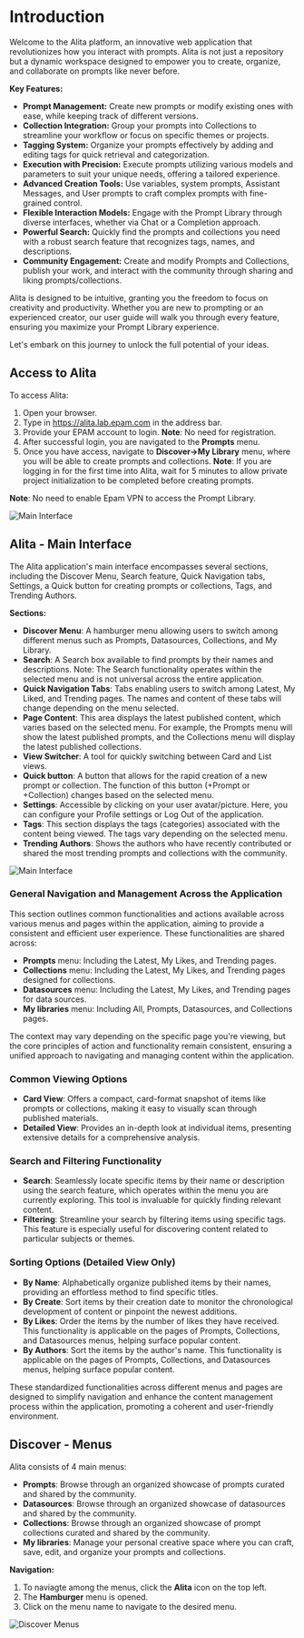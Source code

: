 # Introduction

Welcome to the Alita platform, an innovative web application that revolutionizes how you interact with prompts. Alita is not just a repository but a dynamic workspace designed to empower you to create, organize, and collaborate on prompts like never before.

**Key Features:**

* **Prompt Management:** Create new prompts or modify existing ones with ease, while keeping track of different versions.
* **Collection Integration:** Group your prompts into Collections to streamline your workflow or focus on specific themes or projects.
* **Tagging System:** Organize your prompts effectively by adding and editing tags for quick retrieval and categorization.
* **Execution with Precision:** Execute prompts utilizing various models and parameters to suit your unique needs, offering a tailored experience.
* **Advanced Creation Tools:** Use variables, system prompts, Assistant Messages, and User prompts to craft complex prompts with fine-grained control.
* **Flexible Interaction Models:** Engage with the Prompt Library through diverse interfaces, whether via Chat or a Completion approach.
* **Powerful Search:** Quickly find the prompts and collections you need with a robust search feature that recognizes tags, names, and descriptions.
* **Community Engagement:** Create and modify Prompts and Collections, publish your work, and interact with the community through sharing and liking prompts/collections.

Alita is designed to be intuitive, granting you the freedom to focus on creativity and productivity. Whether you are new to prompting or an experienced creator, our user guide will walk you through every feature, ensuring you maximize your Prompt Library experience.

Let's embark on this journey to unlock the full potential of your ideas.

## Access to Alita

To access Alita:

1. Open your browser.
2. Type in <https://alita.lab.epam.com> in the address bar.
3. Provide your EPAM account to login. **Note**: No need for registration.
4. After successful login, you are navigated to the **Prompts** menu.
5. Once you have access, navigate to **Discover→My Library** menu, where you will be able to create prompts and collections. **Note**: If you are logging in for the first time into Alita, wait for 5 minutes to allow private project initialization to be completed before creating prompts. 

**Note**: No need to enable Epam VPN to access the Prompt Library.

![Main Interface](<../img/Main Interface.png>)

## Alita - Main Interface

The Alita application's main interface encompasses several sections, including the Discover Menu, Search feature, Quick Navigation tabs, Settings, a Quick button for creating prompts or collections, Tags, and Trending Authors.

**Sections:**

* **Discover Menu**: A hamburger menu allowing users to switch among different menus such as Prompts, Datasources, Collections, and My Library.
* **Search**: A Search box available to find prompts by their names and descriptions. Note: The Search functionality operates within the selected menu and is not universal across the entire application.
* **Quick Navigation Tabs**: Tabs enabling users to switch among Latest, My Liked, and Trending pages. The names and content of these tabs will change depending on the menu selected.
* **Page Content**: This area displays the latest published content, which varies based on the selected menu. For example, the Prompts menu will show the latest published prompts, and the Collections menu will display the latest published collections.
* **View Switcher**: A tool for quickly switching between Card and List views.
* **Quick button**: A button that allows for the rapid creation of a new prompt or collection. The function of this button (+Prompt or +Collection) changes based on the selected menu.
* **Settings**: Accessible by clicking on your user avatar/picture. Here, you can configure your Profile settings or Log Out of the application.
* **Tags**: This section displays the tags (categories) associated with the content being viewed. The tags vary depending on the selected menu.
* **Trending Authors**: Shows the authors who have recently contributed or shared the most trending prompts and collections with the community.

![Main Interface](<../img/Main Interface (Numbered).png>)

### General Navigation and Management Across the Application

This section outlines common functionalities and actions available across various menus and pages within the application, aiming to provide a consistent and efficient user experience. These functionalities are shared across:

* **Prompts** menu: Including the Latest, My Likes, and Trending pages.
* **Collections** menu: Including the Latest, My Likes, and Trending pages designed for collections.
* **Datasources** menu: Including the Latest, My Likes, and Trending pages for data sources.
* **My libraries** menu: Including All, Prompts, Datasources, and Collections pages.

The context may vary depending on the specific page you're viewing, but the core principles of action and functionality remain consistent, ensuring a unified approach to navigating and managing content within the application.

### Common Viewing Options

* **Card View**: Offers a compact, card-format snapshot of items like prompts or collections, making it easy to visually scan through published materials.
* **Detailed View**: Provides an in-depth look at individual items, presenting extensive details for a comprehensive analysis.

### Search and Filtering Functionality

* **Search**: Seamlessly locate specific items by their name or description using the search feature, which operates within the menu you are currently exploring. This tool is invaluable for quickly finding relevant content.
* **Filtering**: Streamline your search by filtering items using specific tags. This feature is especially useful for discovering content related to particular subjects or themes.

### Sorting Options (Detailed View Only)

* **By Name**: Alphabetically organize published items by their names, providing an effortless method to find specific titles.
* **By Create**: Sort items by their creation date to monitor the chronological development of content or pinpoint the newest additions.
* **By Likes**: Order the items by the number of likes they have received. This functionality is applicable on the pages of Prompts, Collections, and Datasources menus, helping surface popular content.
* **By Authors**: Sort the items by the author's name. This functionality is applicable on the pages of Prompts, Collections, and Datasources menus, helping surface popular content.

These standardized functionalities across different menus and pages are designed to simplify navigation and enhance the content management process within the application, promoting a coherent and user-friendly environment.


## Discover - Menus

Alita consists of 4 main menus:

* **Prompts**: Browse through an organized showcase of prompts curated and shared by the community.
* **Datasources**:  Browse through an organized showcase of datasources and shared by the community.
* **Collections**: Browse through an organized showcase of prompt collections curated and shared by the community.
* **My libraries**: Manage your personal creative space where you can craft, save, edit, and organize your prompts and collections.

**Navigation:**

1. To naviagte among the menus, click the **Alita** icon on the top left.
2. The **Hamburger** menu is opened.
3. Click on the menu name to navigate to the desired menu.

![Discover Menus](<../img/Discover Menus.png>)